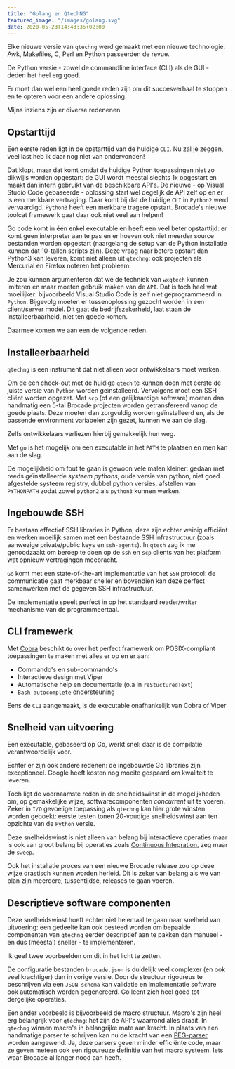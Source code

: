 ```yaml
---
title: "Golang en QtechNG"
featured_image: "/images/golang.svg"
date: 2020-05-23T14:43:35+02:00
---
```


Elke nieuwe versie van `qtechng` werd gemaakt met een nieuwe technologie: Awk, Makefiles, C, Perl en Python passeerden de revue.

De Python versie - zowel de commandline interface (CLI) als de GUI - deden het heel erg goed.

Er moet dan wel een heel goede reden zijn om dit succesverhaal te stoppen en te opteren voor een andere oplossing.

Mijns inziens zijn er diverse redenenen.

## Opstarttijd

Een eerste reden ligt in de opstarttijd van de huidige `CLI`. Nu zal je zeggen, veel last heb ik daar nog niet van ondervonden!

Dat klopt, maar dat komt omdat de huidige Python toepassingen niet zo dikwijls worden opgestart: de GUI wordt meestal slechts 1x opgestart en maakt dan intern gebruikt van de beschikbare API's. De nieuwe - op Visual Studio Code gebaseerde - oplossing start wel degelijk de API zelf op en er is een merkbare vertraging. Daar komt bij dat de huidige `CLI` in `Python2` werd vervaardigd. `Python3` heeft een merkbare tragere opstart. Brocade's nieuwe toolcat framewerk gaat daar ook niet veel aan helpen!

Go code komt in één enkel executable en heeft een veel beter opstarttijd: er komt geen interpreter aan te pas en er hoeven ook niet meerder source bestanden worden opgestart (naargelang de setup van de Python installatie kunnen dat 10-tallen scripts zijn). Deze vraag naar betere opstart dan Python3 kan leveren, komt niet alleen uit `qtechng`: ook projecten als Mercurial en Firefox noteren het probleem.

Je zou kunnen argumenteren dat we de techniek van `wxqtech` kunnen imiteren en maar moeten gebruik maken van de `API`. Dat is toch heel wat moeilijker: bijvoorbeeld Visual Studio Code is zelf niet geprogrammeerd in `Python`. Bijgevolg moeten er tussenoplossing gezocht worden in een client/server model. Dit gaat de bedrijfszekerheid, laat staan de installeerbaarheid, niet ten goede komen.

Daarmee komen we aan een de volgende reden.

## Installeerbaarheid

`qtechng` is een instrument dat niet alleen voor ontwikkelaars moet werken. 

Om de een check-out met de huidige `qtech` te kunnen doen met eerste de juiste versie van `Python` worden geïnstalleerd. Vervolgens moet een SSH cliënt worden opgezet. Met `scp` (of een gelijkaardige software) moeten dan handmatig een 5-tal Brocade projecten worden getransfereerd vanop de goede plaats. Deze moeten dan zorgvuldig worden geïnstalleerd en, als de passende environment variabelen zijn gezet, kunnen we aan de slag.

Zelfs ontwikkelaars verliezen hierbij gemakkelijk hun weg.

Met `go` is het mogelijk om een executable in het `PATH` te plaatsen en men kan aan de slag.

De mogelijkheid om fout te gaan is gewoon vele malen kleiner: gedaan met reeds geïnstalleerde *systeem pythons*, oude versie van python, niet goed afgestelde systeem registry, dubbel python versies, afstellen van `PYTHONPATH` zodat zowel `python2` als `python3` kunnen werken.

## Ingebouwde SSH

Er bestaan effectief SSH libraries in Python, deze zijn echter weinig efficiënt en werken moeilijk samen met een bestaande SSH infrastructuur (zoals aanwezige private/public keys en `ssh-agents`). In `qtech` zag ik me genoodzaakt om beroep te doen op de `ssh` en `scp` clients van het platform wat opnieuw vertragingen meebracht.

`Go` komt met een state-of-the-art implementatie van het `SSH` protocol: de communicatie gaat merkbaar sneller en bovendien kan deze perfect samenwerken met de gegeven SSH infrastructuur.

De implementatie speelt perfect in op het standaard reader/writer mechanisme van de programmeertaal.

## CLI framewerk

Met [Cobra](https://github.com/spf13/cobra "Cobra") beschikt `Go` over het perfect framewerk om POSIX-compliant toepassingen te maken met alles er op en er aan:

- Commando's en sub-commando's
- Interactieve design met Viper
- Automatische help en documentatie (o.a in `reStucturedText`)
- `Bash autocomplete` ondersteuning

Eens de `CLI` aangemaakt, is de executable onafhankelijk van Cobra of Viper

## Snelheid van uitvoering

Een executable, gebaseerd op Go, werkt snel: daar is de compilatie verantwoordelijk voor.

Echter er zijn ook andere redenen: de ingebouwde Go libraries zijn exceptioneel. Google heeft kosten nog moeite gespaard om kwaliteit te leveren.

Toch ligt de voornaamste reden in de snelheidswinst in de mogelijkheden om, op gemakkelijke wijze, softwarecomponenten *concurrent* uit te voeren. Zeker in `I/O` gevoelige toepassing als `qtechng` kan hier grote winsten worden geboekt: eerste testen tonen 20-voudige snelheidswinst aan ten opzichte van de `Python` versie.

Deze snelheidswinst is niet alleen van belang bij interactieve operaties maar is ook van groot belang bij operaties zoals [Continuous Integration](https://en.wikipedia.org/wiki/Continuous_integration "CI"), zeg maar de `sweep`. 

Ook het installatie proces van een nieuwe Brocade release zou op deze wijze drastisch kunnen worden herleid. Dit is zeker van belang als we van plan zijn meerdere, tussentijdse, releases te gaan voeren.

## Descriptieve software componenten

Deze snelheidswinst hoeft echter niet helemaal te gaan naar snelheid van uitvoering: een gedeelte kan ook besteed worden om bepaalde componenten van `qtechng` eerder descriptief aan te pakken dan manueel - en dus (meestal) sneller - te implementeren.

Ik geef twee voorbeelden om dit in het licht te zetten.

De configuratie bestanden `brocade.json` is duidelijk veel complexer (en ook veel krachtiger) dan in vorige versie. Door de structuur rigoureus te beschrijven via een `JSON schema` kan validatie en implementatie software ook automatisch worden gegenereerd. Go leent zich heel goed tot dergelijke operaties.

Een ander voorbeeld is bijvoorbeeld de macro structuur. Macro's zijn heel erg belangrijk voor `qtechng`: het zijn de API's waarrond alles draait. In `qtechng` winnen macro's in belangrijke mate aan kracht. In plaats van een handmatige parser te schrijven kan nu de kracht van een [PEG-parser](https://en.wikipedia.org/wiki/Parsing_expression_grammar "PEG-parser") worden aangewend. Ja, deze parsers geven minder efficiënte code, maar ze geven meteen ook een rigoureuze definitie van het macro systeem. Iets waar Brocade al langer nood aan heeft.







